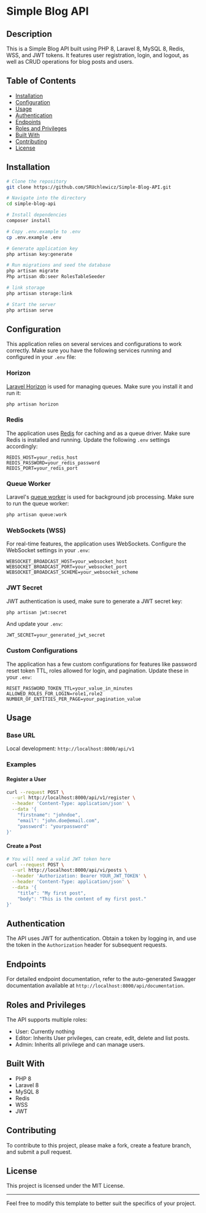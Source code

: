 # Simple Blog API

## Description

This is a Simple Blog API built using PHP 8, Laravel 8, MySQL 8, Redis, WSS, and JWT tokens. It features user registration, login, and logout, as well as CRUD operations for blog posts and users.

## Table of Contents

- [Installation](#installation)
- [Configuration](#configuration)
- [Usage](#usage)
- [Authentication](#authentication)
- [Endpoints](#endpoints)
- [Roles and Privileges](#roles-and-privileges)
- [Built With](#built-with)
- [Contributing](#contributing)
- [License](#license)

## Installation

```bash
# Clone the repository
git clone https://github.com/SRUchlewicz/Simple-Blog-API.git

# Navigate into the directory
cd simple-blog-api

# Install dependencies
composer install

# Copy .env.example to .env
cp .env.example .env

# Generate application key
php artisan key:generate

# Run migrations and seed the database
php artisan migrate
Php artisan db:seer RolesTableSeeder

# link storage
php artisan storage:link

# Start the server
php artisan serve
```

## Configuration

This application relies on several services and configurations to work correctly. Make sure you have the following services running and configured in your `.env` file:

### Horizon

[Laravel Horizon](https://laravel.com/docs/8.x/horizon) is used for managing queues. Make sure you install it and run it:

```bash
php artisan horizon
```

### Redis

The application uses [Redis](https://redis.io/) for caching and as a queue driver. Make sure Redis is installed and running. Update the following `.env` settings accordingly:

```env
REDIS_HOST=your_redis_host
REDIS_PASSWORD=your_redis_password
REDIS_PORT=your_redis_port
```

### Queue Worker

Laravel's [queue worker](https://laravel.com/docs/8.x/queues#running-the-queue-worker) is used for background job processing. Make sure to run the queue worker:

```bash
php artisan queue:work
```

### WebSockets (WSS)

For real-time features, the application uses WebSockets. Configure the WebSocket settings in your `.env`:

```env
WEBSOCKET_BROADCAST_HOST=your_websocket_host
WEBSOCKET_BROADCAST_PORT=your_websocket_port
WEBSOCKET_BROADCAST_SCHEME=your_websocket_scheme
```

### JWT Secret

JWT authentication is used, make sure to generate a JWT secret key:

```bash
php artisan jwt:secret
```

And update your `.env`:

```env
JWT_SECRET=your_generated_jwt_secret
```

### Custom Configurations

The application has a few custom configurations for features like password reset token TTL, roles allowed for login, and pagination. Update these in your `.env`:

```env
RESET_PASSWORD_TOKEN_TTL=your_value_in_minutes
ALLOWED_ROLES_FOR_LOGIN=role1,role2
NUMBER_OF_ENTITIES_PER_PAGE=your_pagination_value
```


## Usage

### Base URL
Local development: `http://localhost:8000/api/v1`

### Examples

#### Register a User
```bash
curl --request POST \
  --url http://localhost:8000/api/v1/register \
  --header 'Content-Type: application/json' \
  --data '{
	"firstname": "johndoe",
	"email": "john.doe@email.com",
	"password": "yourpassword"
}'
```

#### Create a Post
```bash
# You will need a valid JWT token here
curl --request POST \
  --url http://localhost:8000/api/vi/posts \
  --header 'Authorization: Bearer YOUR_JWT_TOKEN' \
  --header 'Content-Type: application/json' \
  --data '{
	"title": "My first post",
	"body": "This is the content of my first post."
}'
```

## Authentication

The API uses JWT for authentication. Obtain a token by logging in, and use the token in the `Authorization` header for subsequent requests.

## Endpoints

For detailed endpoint documentation, refer to the auto-generated Swagger documentation available at `http://localhost:8000/api/documentation`.

## Roles and Privileges

The API supports multiple roles:
- User: Currently nothing
- Editor: Inherits User privileges, can create, edit, delete and list posts.
- Admin: Inherits all privilege and can manage users.

## Built With

- PHP 8
- Laravel 8
- MySQL 8
- Redis
- WSS
- JWT

## Contributing

To contribute to this project, please make a fork, create a feature branch, and submit a pull request.

## License

This project is licensed under the MIT License.

---

Feel free to modify this template to better suit the specifics of your project.